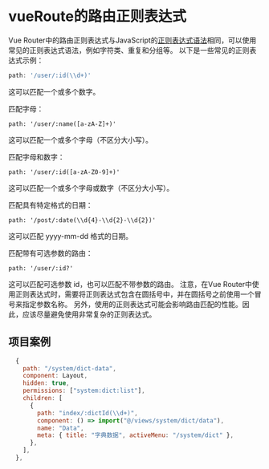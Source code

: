 # vueRoute的路由正则表达式

Vue Router中的路由正则表达式与JavaScript的[正则表达式语法](https://so.csdn.net/so/search?q=正则表达式语法&spm=1001.2101.3001.7020)相同，可以使用常见的正则表达式语法，例如字符类、重复和分组等。
以下是一些常见的正则表达式示例：

```js
path: '/user/:id(\\d+)'
```

这可以匹配一个或多个数字。

匹配字母：

```
path: '/user/:name([a-zA-Z]+)'
```

这可以匹配一个或多个字母（不区分大小写）。

匹配字母和数字：

```
path: '/user/:id([a-zA-Z0-9]+)'
```

这可以匹配一个或多个字母或数字（不区分大小写）。

匹配具有特定格式的日期：

```
path: '/post/:date(\\d{4}-\\d{2}-\\d{2})'

```

这可以匹配 yyyy-mm-dd 格式的日期。

匹配带有可选参数的路由：

```
path: '/user/:id?'
```

这可以匹配可选参数 id，也可以匹配不带参数的路由。
注意，在Vue Router中使用正则表达式时，需要将正则表达式包含在圆括号中，并在圆括号之前使用一个冒号来指定参数名称。
另外，使用的正则表达式可能会影响路由匹配的性能。因此，应该尽量避免使用非常复杂的正则表达式。



## 项目案例

```js
  {
    path: "/system/dict-data",
    component: Layout,
    hidden: true,
    permissions: ["system:dict:list"],
    children: [
      {
        path: "index/:dictId(\\d+)",
        component: () => import("@/views/system/dict/data"),
        name: "Data",
        meta: { title: "字典数据", activeMenu: "/system/dict" },
      },
    ],
  },
```

